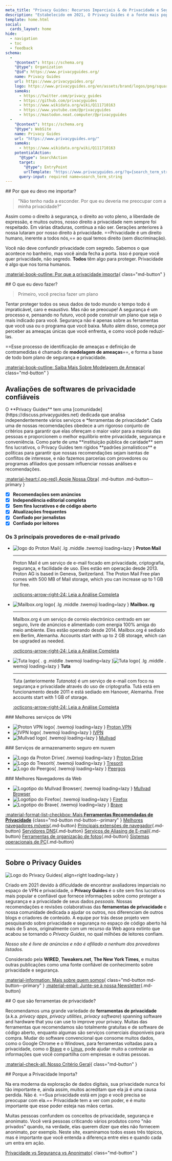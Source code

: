 ```yaml
---
meta_title: "Privacy Guides: Recursos Imparciais & de Privacidade e Segurança"
description: "Estabelecido em 2021, O Privacy Guides é a fonte mais popular & e confiável para encontrar ferramentas de privacidade e para aprender sobre como proteger sua vida digital."
template: home.html
social:
  cards_layout: home
hide:
  - navigation
  - toc
  - feedback
schema:
  - 
    "@context": https://schema.org
    "@type": Organization
    "@id": https://www.privacyguides.org/
    name: Privacy Guides
    url: https://www.privacyguides.org/
    logo: https://www.privacyguides.org/en/assets/brand/logos/png/square/pg-yellow.png
    sameAs:
      - https://twitter.com/privacy_guides
      - https://github.com/privacyguides
      - https://www.wikidata.org/wiki/Q111710163
      - https://www.youtube.com/@privacyguides
      - https://mastodon.neat.computer/@privacyguides
  - 
    "@context": https://schema.org
    "@type": WebSite
    name: Privacy Guides
    url: "https://www.privacyguides.org/"
    sameAs:
      - https://www.wikidata.org/wiki/Q111710163
    potentialAction:
      "@type": SearchAction
      target:
        "@type": EntryPoint
        urlTemplate: "https://www.privacyguides.org/?q={search_term_string}"
      query-input: required name=search_term_string
---
```


<!-- markdownlint-disable -->
<div class="grid" markdown>
<div markdown>
## Por que eu devo me importar?

> "Não tenho nada a esconder. Por que eu deveria me preocupar com a minha privacidade?”

Assim como o direito à segurança, o direito ao voto pleno, a liberdade de expressão, e muitos outros, nosso direito a privacidade nem sempre foi respeitado. Em várias ditaduras, continua a não ser. Gerações anteriores à nossa lutaram por nosso direito à privacidade. ==Privacidade é um direito humano, inerente a todos nós,== ao qual temos direito (sem discriminação).

Você não deve confundir privacidade com segredo. Sabemos o que acontece no banheiro, mas você ainda fecha a porta. Isso é porque você quer privacidade, não segredo. **Todos** têm algo para proteger. Privacidade é algo que nos torna humanos.

[:material-book-outline: Por que a privacidade importa](basics/why-privacy-matters.md){ class="md-button" }
</div>

<div markdown>
## O que eu devo fazer?

> Primeiro, você precisa fazer um plano

Tentar proteger todos os seus dados de todo mundo o tempo todo é impraticável, caro e exaustivo. Mas não se preocupe! A segurança é um processo e, pensando no futuro, você pode construir um plano que seja o mais indicado para você. Segurança não é apenas sobre as ferramentas que você usa ou o programa que você baixa. Muito além disso, começa por perceber as ameaças únicas que você enfrenta, e como você pode reduzi-las.

==Esse processo de identificação de ameaças e definição de contramedidas é chamado de **modelagem de ameaças**==, e forma a base de todo bom plano de segurança e privacidade.

[:material-book-outline: Saiba Mais Sobre Modelagem de Ameaça](basics/threat-modeling.md){ class="md-button" }
</div>
</div>

## Avaliações de softwares de privacidade confiáveis

<div class="grid" markdown>

<div markdown>
O **Privacy Guides** tem uma [comunidade](https://discuss.privacyguides.net) dedicada que analisa independentemente vários serviços e *ferramentas de privacidade*. Cada uma de nossas recomendações obedece a um rigoroso conjunto de critérios para garantir que elas ofereçam o maior valor para a maioria das pessoas e proporcionem o melhor equilíbrio entre privacidade, segurança e conveniência. Como parte de uma **instituição pública de caridade** sem fins lucrativos, o Privacy Guides tem rígidos **padrões jornalísticos** e políticas para garantir que nossas recomendações sejam isentas de conflitos de interesse, e não fazemos parcerias com provedores ou programas afiliados que possam influenciar nossas análises e recomendações.

[:material-heart:{.pg-red} Apoie Nossa Obra](https://donate.magicgrants.org/privacyguides){ .md-button .md-button--primary }
</div>

- [x] **Recomendações sem anúncios**
- [x] **Independência editorial completa**
- [x] **Sem fins lucrativos e de código aberto**
- [x] **Atualizações frequentes**
- [x] **Confiado por jornalistas**
- [x] **Confiado por leitores**

</div>

### Os 3 principais provedores de e-mail privado

<div class="grid cards" markdown>

-   ![logo do Proton Mail](assets/img/email/protonmail.svg){ .lg .middle .twemoji loading=lazy } **Proton Mail**

    ---

    Proton Mail é um serviço de e-mail focado em privacidade, criptografia, segurança, e facilidade de uso. Eles estão em operação desde 2013. Proton AG is based in Geneva, Switzerland. The Proton Mail Free plan comes with 500 MB of Mail storage, which you can increase up to 1 GB for free.

    [:octicons-arrow-right-24: Leia a Análise Completa](email.md#proton-mail)

- ![Mailbox.org logo](assets/img/email/mailboxorg.svg){ .lg .middle .twemoji loading=lazy } **Mailbox. rg**

    ---

    Mailbox.org é um serviço de correio electrónico centrado em ser seguro, livre de anúncios e alimentado com energia 100% amiga do meio ambiente. Eles estão operando desde 2014. Mailbox.org é sediado em Berlim, Alemanha. Accounts start with up to 2 GB storage, which can be upgraded as needed.

    [:octicons-arrow-right-24: Leia a Análise Completa](email.md#mailboxorg)

- ![Tuta logo](assets/img/email/tuta.svg#only-light){ . g .middle .twemoji loading=lazy }![Tuta logo](assets/img/email/tuta-dark.svg#only-dark){ .lg .middle . wemoji loading=lazy } **Tuta**

    ---

    Tuta (anteriormente *Tutanota*) é um serviço de e-mail com foco na segurança e privacidade através do uso de criptografia. Tutá está em funcionamento desde 2011 e está sediado em Hanover, Alemanha. Free accounts start with 1 GB of storage.

    [:octicons-arrow-right-24: Leia a Análise Completa](email.md#tuta)

</div>

<div class="grid" markdown>
<div markdown>
### Melhores serviços de VPN

<div class="grid cards" markdown>

- ![Proton VPN logo](assets/img/vpn/protonvpn.svg){ .twemoji loading=lazy } [Proton VPN](vpn.md#proton-vpn)
- ![IVPN logo](assets/img/vpn/mini/ivpn.svg){ .twemoji loading=lazy } [IVPN](vpn.md#ivpn)
- ![Mullvad logo](assets/img/vpn/mullvad.svg){ .twemoji loading=lazy } [Mullvad](vpn.md#mullvad)

</div>
</div>

<div markdown>
### Serviços de armazenamento seguro em nuvem

<div class="grid cards" markdown>

- ![Logo da Proton Drive](assets/img/cloud/protondrive.svg){ .twemoji loading=lazy } [Proton Drive](cloud.md#proton-drive)
- ![Logo do Tresorit](assets/img/cloud/tresorit.svg){ .twemoji loading=lazy } [Tresorit](cloud.md#tresorit)
- ![Logo do Peergos](assets/img/cloud/peergos.svg){ .twemoji loading=lazy } [Peergos](cloud.md#peergos)

</div>
</div>

<div markdown>
### Melhores Navegadores da Web

<div class="grid cards" markdown>

- ![Logotipo do Mullvad Browser](assets/img/browsers/mullvad_browser.svg){ .twemoji loading=lazy } [Mullvad Browser](desktop-browsers.md#mullvad-browser)
- ![Logotipo do Firefox](assets/img/browsers/firefox.svg){ .twemoji loading=lazy } [Firefox](desktop-browsers.md#firefox)
- ![Logotipo do Brave](assets/img/browsers/brave.svg){ .twemoji loading=lazy } [Brave](desktop-browsers.md#brave)

</div>
</div>
</div>

[:material-format-list-checkbox: Mais **Ferramentas Recomendadas de Privacidade**](tools.md) {class="md-button md-button--primary" }
[Melhores navegadores móveis](mobile-browsers.md ""){.md-button} [Principais extensões de navegador](browser-extensions.md ""){.md-button} [Servidores DNS](dns.md ""){.md-button} [Serviços de Aliasing de E-mail](email-aliasing.md ""){.md-button} [Ferramentas de organização de fotos](photo-management.md ""){.md-button} [Sistemas operacionais de PC](desktop.md ""){.md-button}

---

## Sobre o Privacy Guides

![Logo do Privacy Guides](assets/brand/logos/png/square/pg-yellow.png){ align=right loading=lazy }

Criado em 2021 devido à dificuldade de encontrar avaliadores imparciais no espaço de VPN e privacidade, o **Privacy Guides** é o site sem fins lucrativos mais popular e confiável que fornece informações sobre como proteger a segurança e a privacidade de seus dados *pessoais*. Nossas recomendações e revisões colaborativas das **ferramentas de privacidade** e nossa comunidade dedicada a ajudar os outros, nos diferenciam de outros blogs e criadores de conteúdo. A equipe por trás desse projeto vem pesquisando sobre privacidade e segurança no espaço de código aberto há mais de 5 anos, originalmente com um recurso da Web agora extinto que acabou se tornando o *Privacy Guides*, no qual milhões de leitores confiam.

*Nosso site é livre de anúncios e não é afiliado a nenhum dos provedores listados.*

Considerado pela **WIRED**, **Tweakers.net**, **The New York Times**, e muitas outras publicações como uma fonte confiável de conhecimento sobre privacidade e segurança.

[:material-information: Mais sobre quem somos](about.md){ class="md-button md-button--primary" } [:material-email: Junte-se à nossa Newsletter](https://blog.privacyguides.org/#/portal/signup ""){.md-button}

<div class="grid" markdown>
<div markdown>
## O que são ferramentas de privacidade?

Recomendamos uma grande variedade de **ferramentas de privacidade** (a.k.a. *privacy apps*, *privacy utilities*, *privacy software*) spanning software and hardware that you can use to improve your privacy. Muitas das ferramentas que recomendamos são totalmente gratuitas e de software de código aberto, enquanto algumas são serviços comerciais disponíveis para compra. Mudar do software convencional que consome muitos dados, como o Google Chrome e o Windows, para ferramentas voltadas para a privacidade, como o [Brave](desktop-browsers.md#brave) e o [Linux](desktop.md), pode ajudar muito a controlar as informações que você compartilha com empresas e outras pessoas.

[:material-check-all: Nosso Critério Geral](about/criteria.md){ class="md-button" }
</div>

<div markdown>
## Porque a Privacidade Importa?

Na era moderna da exploração de dados digitais, sua privacidade nunca foi tão importante e, ainda assim, muitos acreditam que ela já é uma causa perdida. Não é. ==Sua privacidade está em jogo e você precisa se preocupar com ela.== Privacidade tem a ver com poder, e é muito importante que esse poder esteja nas mãos certas.

Muitas pessoas confundem os conceitos de privacidade, segurança e anonimato. Você verá pessoas criticando vários produtos como "não privados" quando, na verdade, elas querem dizer que eles não fornecem anonimato, por exemplo. Neste site, examinamos todos esses três tópicos, mas é importante que você entenda a diferença entre eles e quando cada um entra em ação.

[Privacidade vs Segurança vs Anonimato](basics/why-privacy-matters.md#what-is-privacy){ class="md-button" }
</div>
</div>
